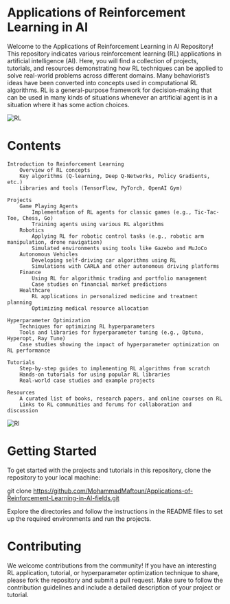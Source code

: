 # Applications of Reinforcement Learning in AI

Welcome to the Applications of Reinforcement Learning in AI Repository! This repository indicates various reinforcement learning (RL) applications in artificial intelligence (AI). Here, you will find a collection of projects, tutorials, and resources demonstrating how RL techniques can be applied to solve real-world problems across different domains. Many behaviorist’s ideas have been converted into concepts used in computational RL algorithms. RL is a general-purpose framework for decision-making that can be used in many kinds of situations whenever an artificial agent is in a situation where it has some action choices. 

![RL](https://cdn.prod.website-files.com/5ef788f07804fb7d78a4127a/6218cbc06cc271667c58f383_Applications-of-reinforcement-learning.jpg)

# Contents

    Introduction to Reinforcement Learning
        Overview of RL concepts
        Key algorithms (Q-learning, Deep Q-Networks, Policy Gradients, etc.)
        Libraries and tools (TensorFlow, PyTorch, OpenAI Gym)

    Projects
        Game Playing Agents
            Implementation of RL agents for classic games (e.g., Tic-Tac-Toe, Chess, Go)
            Training agents using various RL algorithms
        Robotics
            Applying RL for robotic control tasks (e.g., robotic arm manipulation, drone navigation)
            Simulated environments using tools like Gazebo and MuJoCo
        Autonomous Vehicles
            Developing self-driving car algorithms using RL
            Simulations with CARLA and other autonomous driving platforms
        Finance
            Using RL for algorithmic trading and portfolio management
            Case studies on financial market predictions
        Healthcare
            RL applications in personalized medicine and treatment planning
            Optimizing medical resource allocation

    Hyperparameter Optimization
        Techniques for optimizing RL hyperparameters
        Tools and libraries for hyperparameter tuning (e.g., Optuna, Hyperopt, Ray Tune)
        Case studies showing the impact of hyperparameter optimization on RL performance

    Tutorials
        Step-by-step guides to implementing RL algorithms from scratch
        Hands-on tutorials for using popular RL libraries
        Real-world case studies and example projects

    Resources
        A curated list of books, research papers, and online courses on RL
        Links to RL communities and forums for collaboration and discussion
        
![Rl](https://techvidvan.com/tutorials/wp-content/uploads/2020/08/Reinforcement-Learning-in-ML-TV.jpg)
# Getting Started

To get started with the projects and tutorials in this repository, clone the repository to your local machine:

git clone https://github.com/MohammadMaftoun/Applications-of-Reinforcement-Learning-in-AI-fields.git

Explore the directories and follow the instructions in the README files to set up the required environments and run the projects.

# Contributing

We welcome contributions from the community! If you have an interesting RL application, tutorial, or hyperparameter optimization technique to share, please fork the repository and submit a pull request. Make sure to follow the contribution guidelines and include a detailed description of your project or tutorial.
